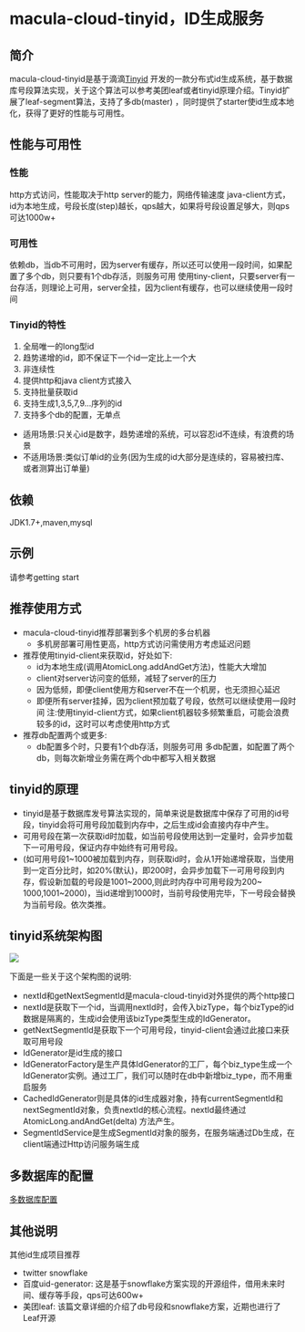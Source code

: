 # macula-cloud-tinyid，ID生成服务

## 简介

macula-cloud-tinyid是基于滴滴[Tinyid](https://github.com/didi/tinyid)
开发的一款分布式id生成系统，基于数据库号段算法实现，关于这个算法可以参考美团leaf或者tinyid原理介绍。Tinyid扩展了leaf-segment算法，支持了多db(master)
，同时提供了starter使id生成本地化，获得了更好的性能与可用性。

## 性能与可用性

### 性能

http方式访问，性能取决于http server的能力，网络传输速度
java-client方式，id为本地生成，号段长度(step)越长，qps越大，如果将号段设置足够大，则qps可达1000w+

### 可用性

依赖db，当db不可用时，因为server有缓存，所以还可以使用一段时间，如果配置了多个db，则只要有1个db存活，则服务可用
使用tiny-client，只要server有一台存活，则理论上可用，server全挂，因为client有缓存，也可以继续使用一段时间

### Tinyid的特性

1. 全局唯一的long型id
2. 趋势递增的id，即不保证下一个id一定比上一个大
3. 非连续性
4. 提供http和java client方式接入
5. 支持批量获取id
6. 支持生成1,3,5,7,9...序列的id
7. 支持多个db的配置，无单点

- 适用场景:只关心id是数字，趋势递增的系统，可以容忍id不连续，有浪费的场景
- 不适用场景:类似订单id的业务(因为生成的id大部分是连续的，容易被扫库、或者测算出订单量)

## 依赖

JDK1.7+,maven,mysql

## 示例

请参考getting start

## 推荐使用方式

- macula-cloud-tinyid推荐部署到多个机房的多台机器
    - 多机房部署可用性更高，http方式访问需使用方考虑延迟问题
- 推荐使用tinyid-client来获取id，好处如下:
    - id为本地生成(调用AtomicLong.addAndGet方法)，性能大大增加
    - client对server访问变的低频，减轻了server的压力
    - 因为低频，即便client使用方和server不在一个机房，也无须担心延迟
    - 即便所有server挂掉，因为client预加载了号段，依然可以继续使用一段时间 注:使用tinyid-client方式，如果client机器较多频繁重启，可能会浪费较多的id，这时可以考虑使用http方式
- 推荐db配置两个或更多:
    - db配置多个时，只要有1个db存活，则服务可用 多db配置，如配置了两个db，则每次新增业务需在两个db中都写入相关数据

## tinyid的原理

- tinyid是基于数据库发号算法实现的，简单来说是数据库中保存了可用的id号段，tinyid会将可用号段加载到内存中，之后生成id会直接内存中产生。
- 可用号段在第一次获取id时加载，如当前号段使用达到一定量时，会异步加载下一可用号段，保证内存中始终有可用号段。
- (如可用号段1~1000被加载到内存，则获取id时，会从1开始递增获取，当使用到一定百分比时，如20%(默认)，即200时，会异步加载下一可用号段到内存，假设新加载的号段是1001~2000,则此时内存中可用号段为200~
  1000,1001~2000)，当id递增到1000时，当前号段使用完毕，下一号段会替换为当前号段。依次类推。

## tinyid系统架构图

![](https://github.com/didi/tinyid/raw/master/doc/tinyid.png)

下面是一些关于这个架构图的说明:

- nextId和getNextSegmentId是macula-cloud-tinyid对外提供的两个http接口
- nextId是获取下一个id，当调用nextId时，会传入bizType，每个bizType的id数据是隔离的，生成id会使用该bizType类型生成的IdGenerator。
- getNextSegmentId是获取下一个可用号段，tinyid-client会通过此接口来获取可用号段
- IdGenerator是id生成的接口
- IdGeneratorFactory是生产具体IdGenerator的工厂，每个biz_type生成一个IdGenerator实例。通过工厂，我们可以随时在db中新增biz_type，而不用重启服务
- CachedIdGenerator则是具体的id生成器对象，持有currentSegmentId和nextSegmentId对象，负责nextId的核心流程。nextId最终通过AtomicLong.andAndGet(delta)
  方法产生。
- SegmentIdService是生成SegmentId对象的服务，在服务端通过Db生成，在client端通过Http访问服务端生成

## 多数据库的配置

[多数据库配置](https://github.com/didi/tinyid/wiki/Tinyid-server-config)

## 其他说明

其他id生成项目推荐

- twitter snowflake
- 百度uid-generator: 这是基于snowflake方案实现的开源组件，借用未来时间、缓存等手段，qps可达600w+
- 美团leaf: 该篇文章详细的介绍了db号段和snowflake方案，近期也进行了Leaf开源